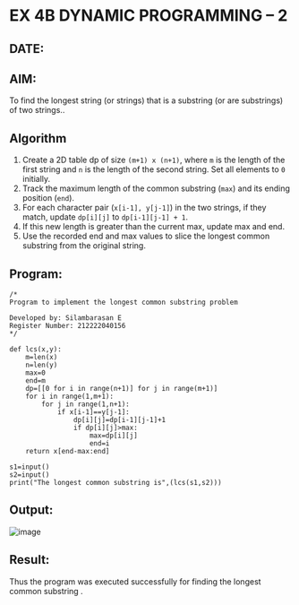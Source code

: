 # EX 4B DYNAMIC PROGRAMMING – 2
## DATE:
## AIM:
To find the longest string (or strings) that is a substring (or are substrings) of two strings..

## Algorithm
1. Create a 2D table dp of size `(m+1) x (n+1)`, where `m` is the length of the first string and `n` is the length of the second string. Set all elements to `0` initially.
2. Track the maximum length of the common substring (`max`) and its ending position (`end`).
3. For each character pair (`x[i-1], y[j-1]`) in the two strings, if they match, update `dp[i][j]` to `dp[i-1][j-1] + 1`.
4. If this new length is greater than the current max, update max and end.
5. Use the recorded end and max values to slice the longest common substring from the original string.

## Program:
```
/*
Program to implement the longest common substring problem

Developed by: Silambarasan E
Register Number: 212222040156
*/

def lcs(x,y):
    m=len(x)
    n=len(y)
    max=0
    end=m
    dp=[[0 for i in range(n+1)] for j in range(m+1)]
    for i in range(1,m+1):
        for j in range(1,n+1):
            if x[i-1]==y[j-1]:
                dp[i][j]=dp[i-1][j-1]+1
                if dp[i][j]>max:
                    max=dp[i][j]
                    end=i
    return x[end-max:end]

s1=input()
s2=input()
print("The longest common substring is",(lcs(s1,s2)))

```

## Output:

![image](https://github.com/user-attachments/assets/aada1624-d79b-498c-bac8-d6e1806ced26)

## Result:
Thus the program was executed successfully for finding the longest common substring .

